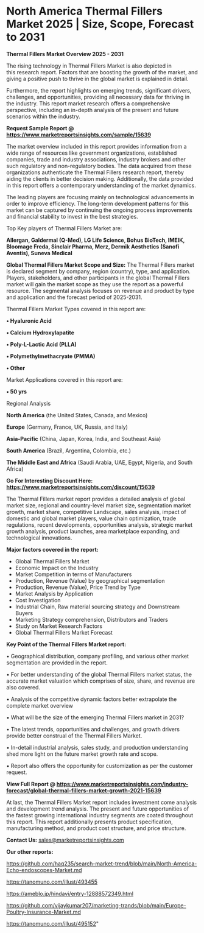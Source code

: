  # North America Thermal Fillers Market 2025 | Size, Scope, Forecast to 2031

<Strong> Thermal Fillers Market Overview 2025 - 2031</strong>

The rising technology in Thermal Fillers Market is also depicted in this research report. Factors that are boosting the growth of the market, and giving a positive push to thrive in the global market is explained in detail.

Furthermore, the report highlights on emerging trends, significant drivers, challenges, and opportunities, providing all necessary data for thriving in the industry. This report market research offers a comprehensive perspective, including an in-depth analysis of the present and future scenarios within the industry.

<strong>Request Sample Report @ <a href=https://www.marketreportsinsights.com/sample/15639>https://www.marketreportsinsights.com/sample/15639</a></strong>

The market overview included in this report provides information from a wide range of resources like government organizations, established companies, trade and industry associations, industry brokers and other such regulatory and non-regulatory bodies. The data acquired from these organizations authenticate the Thermal Fillers research report, thereby aiding the clients in better decision making. Additionally, the data provided in this report offers a contemporary understanding of the market dynamics.

The leading players are focusing mainly on technological advancements in order to improve efficiency. The long-term development patterns for this market can be captured by continuing the ongoing process improvements and financial stability to invest in the best strategies.

Top Key players of Thermal Fillers Market are:

<strong>Allergan, Galdermal (Q-Med), LG Life Science, Bohus BioTech, IMEIK, Bloomage Freda, Sinclair Pharma, Merz, Dermik Aesthetics (Sanofi Aventis), Suneva Medical</strong>

<strong><b>Global Thermal Fillers Market Scope and Size:</b></strong>
The Thermal Fillers market is declared segment by company, region (country), type, and application. Players, stakeholders, and other participants in the global Thermal Fillers market will gain the market scope as they use the report as a powerful resource. The segmental analysis focuses on revenue and product by type and application and the forecast period of 2025-2031.

Thermal Fillers Market Types covered in this report are:

<strong>• Hyaluronic Acid

• Calcium Hydroxylapatite

• Poly-L-Lactic Acid (PLLA)

• Polymethylmethacryate (PMMA)

• Other</strong>

Market Applications covered in this report are:

<strong>• 50 yrs</strong> 

Regional Analysis

<strong>North America</strong> (the United States, Canada, and Mexico)

<strong>Europe</strong> (Germany, France, UK, Russia, and Italy)

<strong>Asia-Pacific</strong> (China, Japan, Korea, India, and Southeast Asia)

<strong>South America</strong> (Brazil, Argentina, Colombia, etc.)

<strong>The Middle East and Africa</strong> (Saudi Arabia, UAE, Egypt, Nigeria, and South Africa)

<strong>Go For Interesting Discount Here: <a href=https://www.marketreportsinsights.com/discount/15639>https://www.marketreportsinsights.com/discount/15639</a></strong>

The Thermal Fillers market report provides a detailed analysis of global market size, regional and country-level market size, segmentation market growth, market share, competitive Landscape, sales analysis, impact of domestic and global market players, value chain optimization, trade regulations, recent developments, opportunities analysis, strategic market growth analysis, product launches, area marketplace expanding, and technological innovations.

<strong><b>Major factors covered in the report:</b></strong>
<ul>
  <li>Global Thermal Fillers Market </li>
  <li>Economic Impact on the Industry</li>
  <li>Market Competition in terms of Manufacturers</li>
  <li>Production, Revenue (Value) by geographical segmentation</li>
  <li>Production, Revenue (Value), Price Trend by Type</li>
  <li>Market Analysis by Application</li>
  <li>Cost Investigation</li>
  <li>Industrial Chain, Raw material sourcing strategy and Downstream Buyers</li>
  <li>Marketing Strategy comprehension, Distributors and Traders</li>
  <li>Study on Market Research Factors</li>
  <li>Global Thermal Fillers Market Forecast</li>
</ul>

<strong><b>Key Point of the Thermal Fillers Market report:</b></strong>

• Geographical distribution, company profiling, and various other market segmentation are provided in the report.

• For better understanding of the global Thermal Fillers market status, the accurate market valuation which comprises of size, share, and revenue are also covered.

• Analysis of the competitive dynamic factors better extrapolate the complete market overview

• What will be the size of the emerging Thermal Fillers market in 2031?

• The latest trends, opportunities and challenges, and growth drivers provide better construal of the Thermal Fillers Market.

• In-detail industrial analysis, sales study, and production understanding shed more light on the future market growth rate and scope.

• Report also offers the opportunity for customization as per the customer request.

<strong><b>View Full Report @ <a href=https://www.marketreportsinsights.com/industry-forecast/global-thermal-fillers-market-growth-2021-15639>https://www.marketreportsinsights.com/industry-forecast/global-thermal-fillers-market-growth-2021-15639</a></b></strong>


At last, the Thermal Fillers Market report includes investment come analysis and development trend analysis. The present and future opportunities of the fastest growing international industry segments are coated throughout this report. This report additionally presents product specification, manufacturing method, and product cost structure, and price structure.

<strong>Contact Us:</strong>
sales@marketreportsinsights.com

<strong>Our other reports:</strong>

<a href=https://github.com/haq235/search-market-trend/blob/main/North-America-Echo-endoscopes-Market.md>https://github.com/haq235/search-market-trend/blob/main/North-America-Echo-endoscopes-Market.md</a>

<a href=https://tanomuno.com/illust/493455>https://tanomuno.com/illust/493455</a>

<a href=https://ameblo.jp/hindavi/entry-12888572349.html>https://ameblo.jp/hindavi/entry-12888572349.html</a>

<a href=https://github.com/vijaykumar207/marketing-trands/blob/main/Europe-Poultry-Insurance-Market.md>https://github.com/vijaykumar207/marketing-trands/blob/main/Europe-Poultry-Insurance-Market.md</a>

<a href=https://tanomuno.com/illust/495152>https://tanomuno.com/illust/495152</a>"
